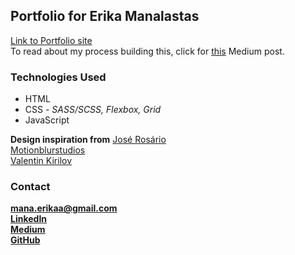 ## Portfolio for Erika Manalastas

[Link to Portfolio site](https://erikamanalastas.netlify.app/)<br>
To read about my process building this, click for [this](https://medium.com/@erikaangela4/new-portfolio-site-finished-3f31ffa74c95) Medium post.

### Technologies Used

- HTML
- CSS - _SASS/SCSS, Flexbox, Grid_
- JavaScript

**Design inspiration from**
[José Rosário](https://codepen.io/JoseRosario/pen/wpxGeE)<br>
[Motionblurstudios](https://dribbble.com/shots/14217573-Wine-tasting-conclusion)<br>
[Valentin Kirilov](https://dribbble.com/shots/3124841-Citibank-Spot-Animations-Coffee)

### Contact

**mana.erikaa@gmail.com**<br>
**[LinkedIn](https://www.linkedin.com/in/erika-manalastas/)**<br>
**[Medium](https://medium.com/@erikaangela4)**<br>
**[GitHub](https://github.com/erikaangela)**
